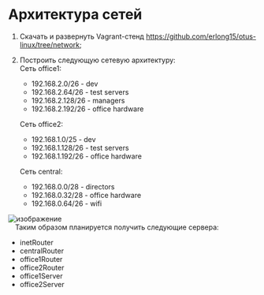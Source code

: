# Архитектура сетей
1. Скачать и развернуть Vagrant-стенд https://github.com/erlong15/otus-linux/tree/network;
2. Построить следующую сетевую архитектуру:<br/>
   Сеть office1:
   - 192.168.2.0/26   - dev
   - 192.168.2.64/26  - test servers
   - 192.168.2.128/26 - managers
   - 192.168.2.192/26 - office hardware

   Сеть office2:
   - 192.168.1.0/25   - dev
   - 192.168.1.128/26 - test servers
   - 192.168.1.192/26 - office hardware

   Сеть central:
   - 192.168.0.0/28  - directors
   - 192.168.0.32/28 - office hardware
   - 192.168.0.64/26 - wifi
     
![изображение](https://github.com/DemBeshtau/18_DZ/assets/149678567/c4704775-1c02-4086-a4df-af8ed660be66)<br/>
&ensp;&ensp;Таким образом планируется получить следующие сервера:
- inetRouter
- centralRouter
- office1Router
- office2Router
- office1Server
- office2Server

   

  




